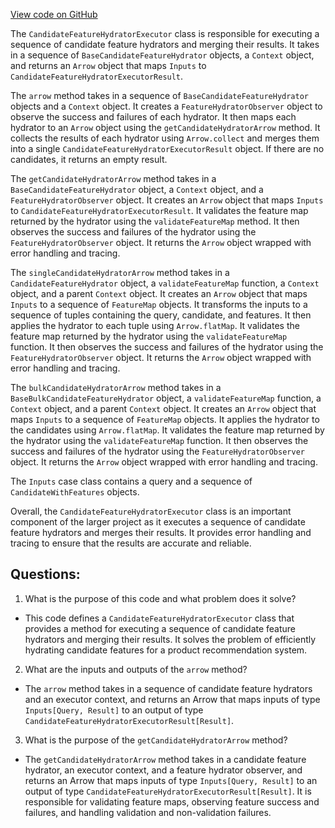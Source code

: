 [View code on GitHub](https://github.com/misbahsy/the-algorithm/product-mixer/core/src/main/scala/com/twitter/product_mixer/core/service/candidate_feature_hydrator_executor/CandidateFeatureHydratorExecutor.scala)

The `CandidateFeatureHydratorExecutor` class is responsible for executing a sequence of candidate feature hydrators and merging their results. It takes in a sequence of `BaseCandidateFeatureHydrator` objects, a `Context` object, and returns an `Arrow` object that maps `Inputs` to `CandidateFeatureHydratorExecutorResult`. 

The `arrow` method takes in a sequence of `BaseCandidateFeatureHydrator` objects and a `Context` object. It creates a `FeatureHydratorObserver` object to observe the success and failures of each hydrator. It then maps each hydrator to an `Arrow` object using the `getCandidateHydratorArrow` method. It collects the results of each hydrator using `Arrow.collect` and merges them into a single `CandidateFeatureHydratorExecutorResult` object. If there are no candidates, it returns an empty result. 

The `getCandidateHydratorArrow` method takes in a `BaseCandidateFeatureHydrator` object, a `Context` object, and a `FeatureHydratorObserver` object. It creates an `Arrow` object that maps `Inputs` to `CandidateFeatureHydratorExecutorResult`. It validates the feature map returned by the hydrator using the `validateFeatureMap` method. It then observes the success and failures of the hydrator using the `FeatureHydratorObserver` object. It returns the `Arrow` object wrapped with error handling and tracing. 

The `singleCandidateHydratorArrow` method takes in a `CandidateFeatureHydrator` object, a `validateFeatureMap` function, a `Context` object, and a parent `Context` object. It creates an `Arrow` object that maps `Inputs` to a sequence of `FeatureMap` objects. It transforms the inputs to a sequence of tuples containing the query, candidate, and features. It then applies the hydrator to each tuple using `Arrow.flatMap`. It validates the feature map returned by the hydrator using the `validateFeatureMap` function. It then observes the success and failures of the hydrator using the `FeatureHydratorObserver` object. It returns the `Arrow` object wrapped with error handling and tracing. 

The `bulkCandidateHydratorArrow` method takes in a `BaseBulkCandidateFeatureHydrator` object, a `validateFeatureMap` function, a `Context` object, and a parent `Context` object. It creates an `Arrow` object that maps `Inputs` to a sequence of `FeatureMap` objects. It applies the hydrator to the candidates using `Arrow.flatMap`. It validates the feature map returned by the hydrator using the `validateFeatureMap` function. It then observes the success and failures of the hydrator using the `FeatureHydratorObserver` object. It returns the `Arrow` object wrapped with error handling and tracing. 

The `Inputs` case class contains a query and a sequence of `CandidateWithFeatures` objects. 

Overall, the `CandidateFeatureHydratorExecutor` class is an important component of the larger project as it executes a sequence of candidate feature hydrators and merges their results. It provides error handling and tracing to ensure that the results are accurate and reliable.
## Questions: 
 1. What is the purpose of this code and what problem does it solve?
- This code defines a `CandidateFeatureHydratorExecutor` class that provides a method for executing a sequence of candidate feature hydrators and merging their results. It solves the problem of efficiently hydrating candidate features for a product recommendation system.

2. What are the inputs and outputs of the `arrow` method?
- The `arrow` method takes in a sequence of candidate feature hydrators and an executor context, and returns an Arrow that maps inputs of type `Inputs[Query, Result]` to an output of type `CandidateFeatureHydratorExecutorResult[Result]`.

3. What is the purpose of the `getCandidateHydratorArrow` method?
- The `getCandidateHydratorArrow` method takes in a candidate feature hydrator, an executor context, and a feature hydrator observer, and returns an Arrow that maps inputs of type `Inputs[Query, Result]` to an output of type `CandidateFeatureHydratorExecutorResult[Result]`. It is responsible for validating feature maps, observing feature success and failures, and handling validation and non-validation failures.